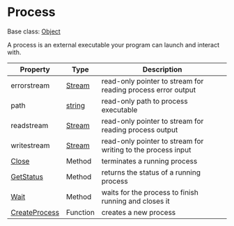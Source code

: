 # Process

Base class: [Object](Object.md)

A process is an external executable your program can launch and interact with.

| Property | Type | Description |
|---|---|---|
| errorstream | [Stream](Stream.md) | read-only pointer to stream for reading process error output |
| path | [string](https://www.lua.org/manual/5.4/manual.html#6.4) | read-only path to process executable |
| readstream | [Stream](Stream.md) | read-only pointer to stream for reading process output |
| writestream | [Stream](Stream.md) | read-only pointer to stream for writing to the process input |
| [Close](Process_Close.md) | Method | terminates a running process |
| [GetStatus](Process_GetStatus.md) | Method | returns the status of a running process |
| [Wait](Process_Wait.md) | Method | waits for the process to finish running and closes it |
| [CreateProcess](CreateProcess.md) | Function | creates a new process |
